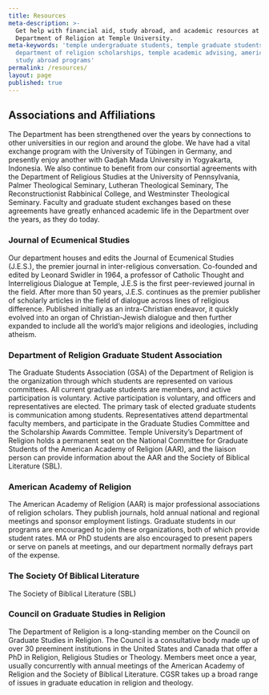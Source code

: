 ```yaml
---
title: Resources
meta-description: >-
  Get help with financial aid, study abroad, and academic resources at the
  Department of Religion at Temple University.
meta-keywords: 'temple undergraduate students, temple graduate students, temple financial aid,
  department of religion scholarships, temple academic advising, american academy of religion,
  study abroad programs'
permalink: /resources/
layout: page
published: true
---
```


## Associations and Affiliations

The Department has been strengthened over the years by connections to other universities in our region and around the globe. We have had a vital exchange program with the University of Tübingen in Germany, and presently enjoy another with Gadjah Mada University in Yogyakarta, Indonesia. We also continue to benefit from our consortial agreements with the Department of Religious Studies at the University of Pennsylvania, Palmer Theological Seminary, Lutheran Theological Seminary, The Reconstructionist Rabbinical College, and Westminster Theological Seminary. Faculty and graduate student exchanges based on these agreements have greatly enhanced academic life in the Department over the years, as they do today.

### Journal of Ecumenical Studies

Our department houses and edits the Journal of Ecumenical Studies (J.E.S.), the premier journal in inter-religious conversation. Co-founded and edited by Leonard Swidler in 1964, a professor of Catholic Thought and Interreligious Dialogue at Temple, J.E.S is the first peer-reviewed journal in the field. After more than 50 years, J.E.S. continues as the premier publisher of scholarly articles in the field of dialogue across lines of religious difference. Published initially as an intra-Christian endeavor, it quickly evolved into an organ of Christian-Jewish dialogue and then further expanded to include all the world’s major religions and ideologies, including atheism.

### Department of Religion Graduate Student Association

The Graduate Students Association (GSA) of the Department of Religion is the organization through which students are represented on various committees. All current graduate students are members, and active participation is voluntary. Active participation is voluntary, and officers and representatives are elected. The primary task of elected graduate students is communication among students. Representatives attend departmental faculty members, and participate in the Graduate Studies Committee and the Scholarship Awards Committee. Temple University’s Department of Religion holds a permanent seat on the National Committee for Graduate Students of the American Academy of Religion (AAR), and the liaison person can provide information about the AAR and the Society of Biblical Literature (SBL).

### American Academy of Religion

The American Academy of Religion (AAR) is major professional associations of religion scholars. They publish journals, hold annual national and regional meetings and sponsor employment listings. Graduate students in our programs are encouraged to join these organizations, both of which provide student rates. MA or PhD students are also encouraged to present papers or serve on panels at meetings, and our department normally defrays part of the expense. 

### The Society Of Biblical Literature

The Society of Biblical Literature (SBL) 


### Council on Graduate Studies in Religion

The Department of Religion is a long-standing member on the Council on Graduate Studies in Religion. The Council is a consultative body made up of over 30 preeminent institutions in the United States and Canada that offer a PhD in Religion, Religious Studies or Theology. Members meet once a year, usually concurrently with annual meetings of the American Academy of Religion and the Society of Biblical Literature. CGSR takes up a broad range of issues in graduate education in religion and theology.
